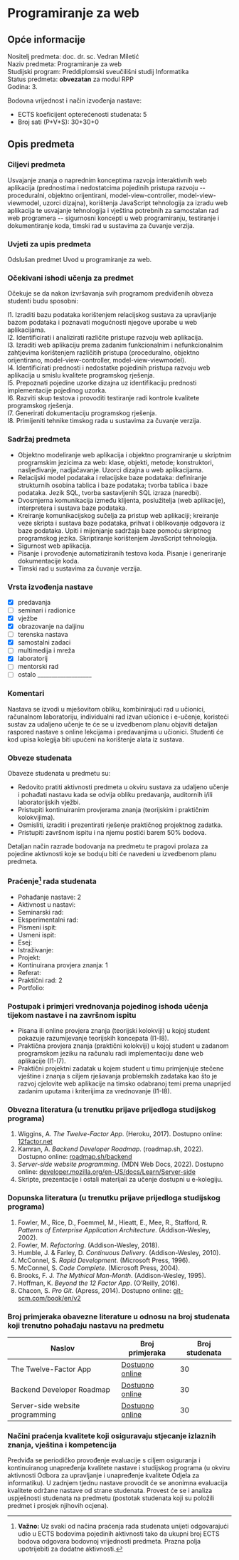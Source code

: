 # Programiranje za web

## Opće informacije

Nositelj predmeta: doc. dr. sc. Vedran Miletić  
Naziv predmeta: Programiranje za web  
Studijski program: Preddiplomski sveučilišni studij Informatika  
Status predmeta: **obvezatan** za modul RPP  
Godina: 3.

Bodovna vrijednost i način izvođenja nastave:

- ECTS koeficijent opterećenosti studenata: 5
- Broj sati (P+V+S): 30+30+0

## Opis predmeta

### Ciljevi predmeta

Usvajanje znanja o naprednim konceptima razvoja interaktivnih web aplikacija (prednostima i nedostatcima pojedinih pristupa razvoju -- proceduralni, objektno orijentirani, model-view-controller, model-view-viewmodel, uzorci dizajna), korištenja JavaScript tehnologija za izradu web aplikacija te usvajanje tehnologija i vještina potrebnih za samostalan rad web programera -- sigurnosni koncepti u web programiranju, testiranje i dokumentiranje koda, timski rad u sustavima za čuvanje verzija.

### Uvjeti za upis predmeta

Odslušan predmet Uvod u programiranje za web.

### Očekivani ishodi učenja za predmet

Očekuje se da nakon izvršavanja svih programom predviđenih obveza studenti budu sposobni:

I1. Izraditi bazu podataka korištenjem relacijskog sustava za upravljanje bazom podataka i poznavati mogućnosti njegove uporabe u web aplikacijama.  
I2. Identificirati i analizirati različite pristupe razvoju web aplikacija.  
I3. Izraditi web aplikaciju prema zadanim funkcionalnim i nefunkcionalnim zahtjevima korištenjem različitih pristupa (proceduralno, objektno orijentirano, model-view-controller, model-view-viewmodel).  
I4. Identificirati prednosti i nedostatke pojedinih pristupa razvoju web aplikacija u smislu kvalitete programskog rješenja.  
I5. Prepoznati pojedine uzorke dizajna uz identifikaciju prednosti implementacije pojedinog uzorka.  
I6. Razviti skup testova i provoditi testiranje radi kontrole kvalitete programskog rješenja.  
I7. Generirati dokumentaciju programskog rješenja.  
I8. Primijeniti tehnike timskog rada u sustavima za čuvanje verzija.

### Sadržaj predmeta

- Objektno modeliranje web aplikacija i objektno programiranje u skriptnim programskim jezicima za web: klase, objekti, metode; konstruktori, nasljeđivanje, nadjačavanje. Uzorci dizajna u web aplikacijama.
- Relacijski model podataka i relacijske baze podataka: definiranje strukturnih osobina tablica i baze podataka; tvorba tablica i baze podataka. Jezik SQL, tvorba sastavljenih SQL izraza (naredbi).
- Dvosmjerna komunikacija između klijenta, poslužitelja (web aplikacije), interpretera i sustava baze podataka.
- Kreiranje komunikacijskog sučelja za pristup web aplikaciji; kreiranje veze skripta i sustava baze podataka, prihvat i oblikovanje odgovora iz baze podataka. Upiti i mijenjanje sadržaja baze pomoću skriptnog programskog jezika. Skriptiranje korištenjem JavaScript tehnologija.
- Sigurnost web aplikacija.
- Pisanje i provođenje automatiziranih testova koda. Pisanje i generiranje dokumentacije koda.
- Timski rad u sustavima za čuvanje verzija.

### Vrsta izvođenja nastave

- [x] predavanja
- [ ] seminari i radionice
- [x] vježbe
- [x] obrazovanje na daljinu
- [ ] terenska nastava
- [x] samostalni zadaci
- [ ] multimedija i mreža
- [x] laboratorij
- [ ] mentorski rad
- [ ] ostalo ___________________

### Komentari

Nastava se izvodi u mješovitom obliku, kombinirajući rad u učionici, računalnom laboratoriju, individualni rad izvan učionice i e-učenje, koristeći sustav za udaljeno učenje te će se u izvedbenom planu objaviti detaljan raspored nastave s online lekcijama i predavanjima u učionici. Studenti će kod upisa kolegija biti upućeni na korištenje alata iz sustava.

### Obveze studenata

Obaveze studenata u predmetu su:

- Redovito pratiti aktivnosti predmeta u okviru sustava za udaljeno učenje i pohađati nastavu kada se odvija obliku predavanja, auditornih i/ili laboratorijskih vježbi.
- Pristupiti kontinuiranim provjerama znanja (teorijskim i praktičnim kolokvijima).
- Osmisliti, izraditi i prezentirati rješenje praktičnog projektnog zadatka.
- Pristupiti završnom ispitu i na njemu postići barem 50% bodova.

Detaljan način razrade bodovanja na predmetu te pragovi prolaza za pojedine aktivnosti koje se boduju biti će navedeni u izvedbenom planu predmeta.

### Praćenje[^1] rada studenata

- Pohađanje nastave: 2
- Aktivnost u nastavi:
- Seminarski rad:
- Eksperimentalni rad:
- Pismeni ispit:
- Usmeni ispit:
- Esej:
- Istraživanje:
- Projekt:
- Kontinuirana provjera znanja: 1
- Referat:
- Praktični rad: 2
- Portfolio:

### Postupak i primjeri vrednovanja pojedinog ishoda učenja tijekom nastave i na završnom ispitu

- Pisana ili online provjera znanja (teorijski kolokviji) u kojoj student pokazuje razumijevanje teorijskih koncepata (I1-I8).
- Praktična provjera znanja (praktični kolokviji) u kojoj student u zadanom programskom jeziku na računalu radi implementaciju dane web aplikacije (I1-I7).
- Praktični projektni zadatak u kojem student u timu primjenjuje stečene vještine i znanja s ciljem rješavanja problemskih zadataka kao što je razvoj cjelovite web aplikacije na timsko odabranoj temi prema unaprijed zadanim uputama i kriterijima za vrednovanje (I1-I8).

### Obvezna literatura (u trenutku prijave prijedloga studijskog programa)

1. Wiggins, A. *The Twelve-Factor App*. (Heroku, 2017). Dostupno online: [12factor.net](https://12factor.net/)
2. Kamran, A. *Backend Developer Roadmap*. (roadmap.sh, 2022). Dostupno online: [roadmap.sh/backend](https://roadmap.sh/backend)
3. *Server-side website programming*. (MDN Web Docs, 2022). Dostupno online: [developer.mozilla.org/en-US/docs/Learn/Server-side](https://developer.mozilla.org/en-US/docs/Learn/Server-side)
4. Skripte, prezentacije i ostali materijali za učenje dostupni u e-kolegiju.

### Dopunska literatura (u trenutku prijave prijedloga studijskog programa)

1. Fowler, M., Rice, D., Foemmel, M., Hieatt, E., Mee, R., Stafford, R. *Patterns of Enterprise Application Architecture*. (Addison-Wesley, 2002).
2. Fowler, M. *Refactoring*. (Addison-Wesley, 2018).
3. Humble, J. & Farley, D. *Continuous Delivery*. (Addison-Wesley, 2010).
4. McConnel, S. *Rapid Development*. (Microsoft Press, 1996).
5. McConnel, S. *Code Complete*. (Microsoft Press, 2004).
6. Brooks, F. J. *The Mythical Man-Month*. (Addison-Wesley, 1995).
7. Hoffman, K. *Beyond the 12 Factor App*. (O’Reilly, 2016).
8. Chacon, S. *Pro Git*. (Apress, 2014). Dostupno online: [git-scm.com/book/en/v2](https://git-scm.com/book/en/v2)

### Broj primjeraka obavezne literature u odnosu na broj studenata koji trenutno pohađaju nastavu na predmetu

| Naslov | Broj primjeraka | Broj studenata |
| ------ | --------------- | -------------- |
| The Twelve-Factor App | [Dostupno online](https://12factor.net/) | 30 |
| Backend Developer Roadmap | [Dostupno online](https://roadmap.sh/backend) | 30 |
| Server-side website programming | [Dostupno online](https://developer.mozilla.org/en-US/docs/Learn/Server-side) | 30 |

### Načini praćenja kvalitete koji osiguravaju stjecanje izlaznih znanja, vještina i kompetencija

Predviđa se periodičko provođenje evaluacije s ciljem osiguranja i kontinuiranog unapređenja kvalitete nastave i studijskog programa (u okviru aktivnosti Odbora za upravljanje i unapređenje kvalitete Odjela za informatiku). U zadnjem tjednu nastave provodit će se anonimna evaluacija kvalitete održane nastave od strane studenata. Provest će se i analiza uspješnosti studenata na predmetu (postotak studenata koji su položili predmet i prosjek njihovih ocjena).

[^1]: **Važno:** Uz svaki od načina praćenja rada studenata unijeti odgovarajući udio u ECTS bodovima pojedinih aktivnosti tako da ukupni broj ECTS bodova odgovara bodovnoj vrijednosti predmeta. Prazna polja upotrijebiti za dodatne aktivnosti.
